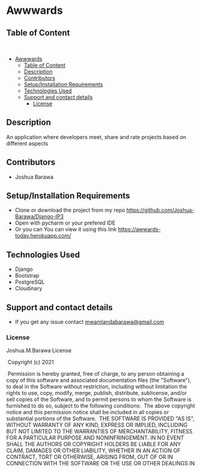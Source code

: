 # Awwwards

## Table of Content
​
- [Awwwards](#awwwards)
  - [Table of Content](#table-of-content)
  - [Description](#description)
  - [Contributors](#contributors)
  - [Setup/Installation Requirements](#setupinstallation-requirements)
  - [Technologies Used](#technologies-used)
  - [Support and contact details](#support-and-contact-details)
    - [License](#license)

## Description
An application where developers meet, share and rate projects based on different aspects

## Contributors
* Joshua Barawa
## Setup/Installation Requirements
* Clone or download the project from my repo https://github.com/Joshua-Barawa/Django-IP3
* Open with pycharm or your prefered IDE
* Or you can You can view it using this link https://awwards-today.herokuapp.com/

## Technologies Used
* Django
* Bootstrap
* PostgreSQL
* Cloudinary
## Support and contact details
* If you get any issue contact mwamlandabarawa@gmail.com
### License
Joshua.M.Barawa License


​
Copyright (c) 2021



​
Permission is hereby granted, free of charge, to any person obtaining a copy
of this software and associated documentation files (the "Software"), to deal
in the Software without restriction, including without limitation the rights
to use, copy, modify, merge, publish, distribute, sublicense, and/or sell
copies of the Software, and to permit persons to whom the Software is
furnished to do so, subject to the following conditions:
​
The above copyright notice and this permission notice shall be included in all
copies or substantial portions of the Software.
​
THE SOFTWARE IS PROVIDED "AS IS", WITHOUT WARRANTY OF ANY KIND, EXPRESS OR
IMPLIED, INCLUDING BUT NOT LIMITED TO THE WARRANTIES OF MERCHANTABILITY,
FITNESS FOR A PARTICULAR PURPOSE AND NONINFRINGEMENT. IN NO EVENT SHALL THE
AUTHORS OR COPYRIGHT HOLDERS BE LIABLE FOR ANY CLAIM, DAMAGES OR OTHER
LIABILITY, WHETHER IN AN ACTION OF CONTRACT, TORT OR OTHERWISE, ARISING FROM,
OUT OF OR IN CONNECTION WITH THE SOFTWARE OR THE USE OR OTHER DEALINGS IN
